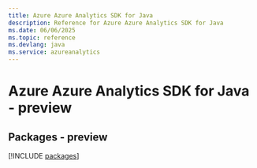 ```yaml
---
title: Azure Azure Analytics SDK for Java
description: Reference for Azure Azure Analytics SDK for Java
ms.date: 06/06/2025
ms.topic: reference
ms.devlang: java
ms.service: azureanalytics
---
```

# Azure Azure Analytics SDK for Java - preview
## Packages - preview
[!INCLUDE [packages](azure-analytics-index.md)]